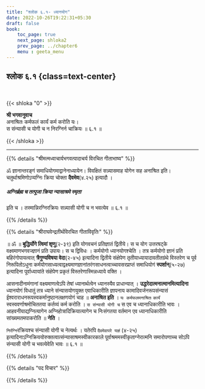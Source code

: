 ```yaml
---
title: "श्लोक ६.१- ध्यानयोग"
date: 2022-10-26T19:22:31+05:30
draft: false
book:
    toc_page: true
    next_page: shloka2
    prev_page: ../chapter6
    menu : geeta_menu
---
```




## श्लोक ६.१ {class=text-center}

<br/>

{{< shloka  "0"  >}}

**श्री भगवानुवाच**  
अनाश्रितः कर्मफलं कार्यं कर्म करोति यः।    
स संन्यासी च योगी च न निरग्निर्न चाक्रियः ॥ ६.१ ॥

{{< /shloka >}}

---


{{% details "श्रीमत्मध्वाचार्यभगवत्पादाचर्य विरचित  गीताभाष्य" %}}

ॐ ज्ञानान्तरङ्गं समाधियोगमाद्वानेनाध्यायेन। विवक्षितं 
सन्न्यासमाह योगेन सह अनाश्रित इति। चतुर्थाश्रमिणोऽप्यग्निः 
क्रिया चोक्ता **दैवमेव**(४.२५)  इत्यादौ । 
##### अग्निर्ब्रह्म च तत्पूजा क्रिया न्यासाश्रमे स्मृता 
इति च । तस्मान्निरग्निरक्रियः सन्न्यासी योगी च न भवत्येव  ॥ ६.१ ॥

{{% /details %}}



{{% details "श्रीराघवेन्द्रतीर्थविरचित गीताविवृतिः" %}}


॥ ॐ ॥ **बुद्धिर्योगे त्विमां शृणु**(२-३९) इति योगवचनं 
प्रतिज्ञातं द्वितीये। स च योग उत्तरषट्के वक्ष्वमाणभगवज्ज्ञानं 
प्रति उपायः। स च द्विविधः । कर्मयोगो ध्यानयोगश्चेति । 
तत्र कर्मयोगो ज्ञानं प्रति
बहिरंगोपायत्वात्‌ **त्रैगुण्यविषया वेदा**(२-४५) इत्यादिना द्वितीये संक्षेपेण
तृतीयाध्यायादावतीतग्रंथे विस्तरेण च पूर्व निरूपितोऽधुना 
कर्मयोगसाध्यत्वाद्वक्ष्यमाणज्ञानांतरंगसाधनत्वाच्चावसरप्राप्तं समाधियोगं 
**स्पर्शान्‌**(५-२७) इत्यादिना पूर्वाध्यायांते संक्षेपेण प्रकृतं 
विस्तरेणास्मिन्नध्याये वक्ति ।  

आसनादीनामंगानां वक्ष्यमाणत्वेऽपि तेषां ध्यानार्थत्वेन ध्यानस्यैव
प्राधान्यात्‌ । **उद्धरेदात्मनात्मानमित्यादिना** ध्यानयोगं विधातुं 
तत्र ध्याने 
संन्यासयोगयुक्त एवाधिकारीति ज्ञापनाय कामादिवर्जनरूपसंन्यासं 
ईश्वराराधनरूपस्वकर्मानुष्ठानलक्षणयोगं चाह ॥ **अनाश्रित इति** । 
`यः कर्मफलमनाश्रितः` `कार्यं` स्वस्ववर्णाश्रमोचिततया कर्तव्यं कर्म 
करोति । 
`स संन्यासी योगी च` स एव च ध्यानाधिकारीति भावः । 
आहवनीयाद्यग्नित्यागेन  अग्निहोत्रादिक्रियात्यागेन च निःसंगतया वर्तमान एव 
ध्यानाधिकारीति  सांख्यमतमपाकरोति ॥ 
**नेति** ।   

`निर्रग्नि`रक्रियश्च संन्यासी योगी च नेत्यर्थः । 
यतेरपि `दैवमेवापरे यज्ञं` (४-२५) 
इत्यादिनाऽग्निक्रिययोरुक्तत्वात्संन्यासाश्रमस्वीकारकाले 
पूर्वाश्रममस्वीकृताग्नेरात्मनि समारोपणाच्च
सोऽपि संन्यासी योगी च भवत्येवेति भावः ॥ ६.१ ॥

{{% /details %}}



{{% details "पद विचार" %}}


{{% /details %}}
